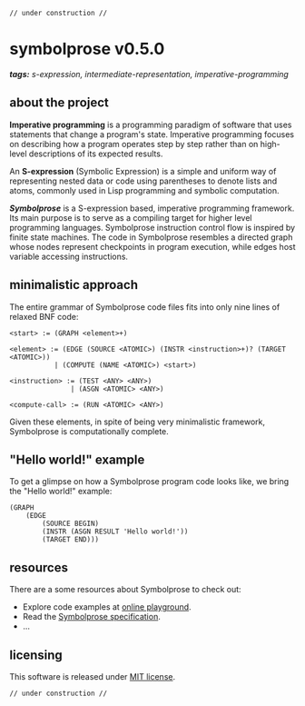 ```
// under construction //
```

# symbolprose v0.5.0

_**tags:** s-expression, intermediate-representation, imperative-programming_

## about the project

**Imperative programming** is a programming paradigm of software that uses statements that change a program's state. Imperative programming focuses on describing how a program operates step by step rather than on high-level descriptions of its expected results.

An **S-expression** (Symbolic Expression) is a simple and uniform way of representing nested data or code using parentheses to denote lists and atoms, commonly used in Lisp programming and symbolic computation.

_**Symbolprose**_ is a S-expression based, imperative programming framework. Its main purpose is to serve as a compiling target for higher level programming languages. Symbolprose instruction control flow is inspired by finite state machines. The code in Symbolprose resembles a directed graph whose nodes represent checkpoints in program execution, while edges host variable accessing instructions.

## minimalistic approach

The entire grammar of Symbolprose code files fits into only nine lines of relaxed BNF code:

```
<start> := (GRAPH <element>+)

<element> := (EDGE (SOURCE <ATOMIC>) (INSTR <instruction>+)? (TARGET <ATOMIC>))
           | (COMPUTE (NAME <ATOMIC>) <start>)

<instruction> := (TEST <ANY> <ANY>)
               | (ASGN <ATOMIC> <ANY>)

<compute-call> := (RUN <ATOMIC> <ANY>)
```

Given these elements, in spite of being very minimalistic framework, Symbolprose is computationally complete.

## "Hello world!" example

To get a glimpse on how a Symbolprose program code looks like, we bring the "Hello world!" example:

```
(GRAPH
    (EDGE
        (SOURCE BEGIN)
        (INSTR (ASGN RESULT 'Hello world!'))
        (TARGET END)))
```

## resources

There are a some resources about Symbolprose to check out:
- Explore code examples at [online playground](https://tearflake.github.io/symbolprose/playground/).
- Read the [Symbolprose specification](https://tearflake.github.io/symbolprose/docs/symbolprose).
- ...

## licensing

This software is released under [MIT license](LICENSE).

```
// under construction //
```
